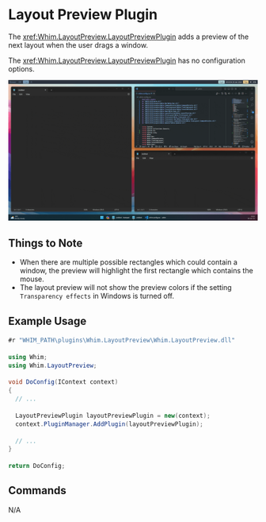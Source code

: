 # Layout Preview Plugin

The <xref:Whim.LayoutPreview.LayoutPreviewPlugin> adds a preview of the next layout when the user drags a window.

The <xref:Whim.LayoutPreview.LayoutPreviewPlugin> has no configuration options.

![Layout preview demo](../../images/layout-preview-demo.gif)

## Things to Note

- When there are multiple possible rectangles which could contain a window, the preview will highlight the first rectangle which contains the mouse.
- The layout preview will not show the preview colors if the setting `Transparency effects` in Windows is turned off.

## Example Usage

```csharp
#r "WHIM_PATH\plugins\Whim.LayoutPreview\Whim.LayoutPreview.dll"

using Whim;
using Whim.LayoutPreview;

void DoConfig(IContext context)
{
  // ...

  LayoutPreviewPlugin layoutPreviewPlugin = new(context);
  context.PluginManager.AddPlugin(layoutPreviewPlugin);

  // ...
}

return DoConfig;

```

## Commands

N/A
